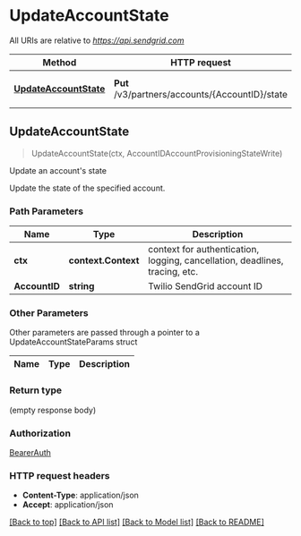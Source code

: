 # UpdateAccountState

All URIs are relative to *https://api.sendgrid.com*

Method | HTTP request | Description
------------- | ------------- | -------------
[**UpdateAccountState**](UpdateAccountState.md#UpdateAccountState) | **Put** /v3/partners/accounts/{AccountID}/state | Update an account&#39;s state



## UpdateAccountState

> UpdateAccountState(ctx, AccountIDAccountProvisioningStateWrite)

Update an account's state

Update the state of the specified account.

### Path Parameters


Name | Type | Description
------------- | ------------- | -------------
**ctx** | **context.Context** | context for authentication, logging, cancellation, deadlines, tracing, etc.
**AccountID** | **string** | Twilio SendGrid account ID

### Other Parameters

Other parameters are passed through a pointer to a UpdateAccountStateParams struct


Name | Type | Description
------------- | ------------- | -------------

### Return type

 (empty response body)

### Authorization

[BearerAuth](../README.md#BearerAuth)

### HTTP request headers

- **Content-Type**: application/json
- **Accept**: application/json

[[Back to top]](#) [[Back to API list]](../README.md#documentation-for-api-endpoints)
[[Back to Model list]](../README.md#documentation-for-models)
[[Back to README]](../README.md)

